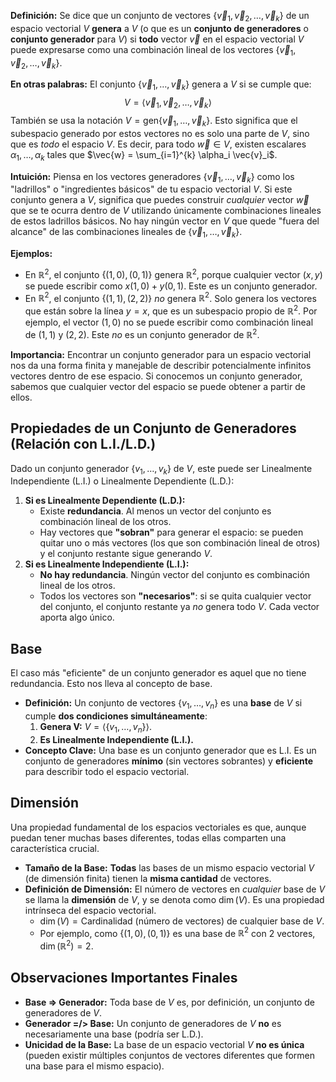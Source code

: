 
**Definición:**
Se dice que un conjunto de vectores $\{\vec{v}_1, \vec{v}_2, \dots, \vec{v}_k\}$ de un espacio vectorial $V$ **genera** a $V$ (o que es un **conjunto de generadores** o **conjunto generador** para $V$) si **todo** vector $\vec{v}$ en el espacio vectorial $V$ puede expresarse como una combinación lineal de los vectores $\{\vec{v}_1, \vec{v}_2, \dots, \vec{v}_k\}$.

**En otras palabras:**
El conjunto $\{\vec{v}_1, \dots, \vec{v}_k\}$ genera a $V$ si se cumple que:
$$ V = \langle \vec{v}_1, \vec{v}_2, \dots, \vec{v}_k \rangle $$
También se usa la notación $V = \text{gen}\{\vec{v}_1, \dots, \vec{v}_k\}$. Esto significa que el subespacio generado por estos vectores no es solo una parte de $V$, sino que es *todo* el espacio $V$. Es decir, para todo $\vec{w} \in V$, existen escalares $\alpha_1, \dots, \alpha_k$ tales que $\vec{w} = \sum_{i=1}^{k} \alpha_i \vec{v}_i$.

**Intuición:**
Piensa en los vectores generadores $\{\vec{v}_1, \dots, \vec{v}_k\}$ como los "ladrillos" o "ingredientes básicos" de tu espacio vectorial $V$. Si este conjunto genera a $V$, significa que puedes construir *cualquier* vector $\vec{w}$ que se te ocurra dentro de $V$ utilizando únicamente combinaciones lineales de estos ladrillos básicos. No hay ningún vector en $V$ que quede "fuera del alcance" de las combinaciones lineales de $\{\vec{v}_1, \dots, \vec{v}_k\}$.

**Ejemplos:**
*   En $\mathbb{R}^2$, el conjunto $\{(1, 0), (0, 1)\}$ genera $\mathbb{R}^2$, porque cualquier vector $(x, y)$ se puede escribir como $x(1, 0) + y(0, 1)$. Este es un conjunto generador.
*   En $\mathbb{R}^2$, el conjunto $\{(1, 1), (2, 2)\}$ *no* genera $\mathbb{R}^2$. Solo genera los vectores que están sobre la línea $y=x$, que es un subespacio propio de $\mathbb{R}^2$. Por ejemplo, el vector $(1, 0)$ no se puede escribir como combinación lineal de $(1, 1)$ y $(2, 2)$. Este *no* es un conjunto generador de $\mathbb{R}^2$.

**Importancia:**
Encontrar un conjunto generador para un espacio vectorial nos da una forma finita y manejable de describir potencialmente infinitos vectores dentro de ese espacio. Si conocemos un conjunto generador, sabemos que cualquier vector del espacio se puede obtener a partir de ellos.

## Propiedades de un Conjunto de Generadores (Relación con L.I./L.D.)

Dado un conjunto generador $\{v_1, \dots, v_k\}$ de $V$, este puede ser Linealmente Independiente (L.I.) o Linealmente Dependiente (L.D.):

1.  **Si es Linealmente Dependiente (L.D.):**
    *   Existe **redundancia**. Al menos un vector del conjunto es combinación lineal de los otros.
    *   Hay vectores que **"sobran"** para generar el espacio: se pueden quitar uno o más vectores (los que son combinación lineal de otros) y el conjunto restante sigue generando $V$.
2.  **Si es Linealmente Independiente (L.I.):**
    *   **No hay redundancia**. Ningún vector del conjunto es combinación lineal de los otros.
    *   Todos los vectores son **"necesarios"**: si se quita cualquier vector del conjunto, el conjunto restante ya *no* genera todo $V$. Cada vector aporta algo único.

## Base

El caso más "eficiente" de un conjunto generador es aquel que no tiene redundancia. Esto nos lleva al concepto de base.

*   **Definición:** Un conjunto de vectores $\{v_1, \dots, v_n\}$ es una **base** de $V$ si cumple **dos condiciones simultáneamente**:
    1.  **Genera V:** $V = \langle \{v_1, \dots, v_n\} \rangle$.
    2.  **Es Linealmente Independiente (L.I.).**
*   **Concepto Clave:** Una base es un conjunto generador que es L.I. Es un conjunto de generadores **mínimo** (sin vectores sobrantes) y **eficiente** para describir todo el espacio vectorial.

## Dimensión

Una propiedad fundamental de los espacios vectoriales es que, aunque puedan tener muchas bases diferentes, todas ellas comparten una característica crucial.

*   **Tamaño de la Base:** **Todas** las bases de un mismo espacio vectorial $V$ (de dimensión finita) tienen la **misma cantidad** de vectores.
*   **Definición de Dimensión:** El número de vectores en *cualquier* base de $V$ se llama la **dimensión** de $V$, y se denota como $\dim(V)$. Es una propiedad intrínseca del espacio vectorial.
    *   $\dim(V) = \text{Cardinalidad (número de vectores) de cualquier base de } V$.
    *   Por ejemplo, como $\{(1, 0), (0, 1)\}$ es una base de $\mathbb{R}^2$ con 2 vectores, $\dim(\mathbb{R}^2) = 2$.

## Observaciones Importantes Finales

*   **Base => Generador:** Toda base de $V$ es, por definición, un conjunto de generadores de $V$.
*   **Generador =/> Base:** Un conjunto de generadores de $V$ **no** es necesariamente una base (podría ser L.D.).
*   **Unicidad de la Base:** La base de un espacio vectorial $V$ **no es única** (pueden existir múltiples conjuntos de vectores diferentes que formen una base para el mismo espacio).